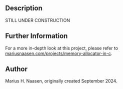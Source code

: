 ## Description

STILL UNDER CONSTRUCTION

## Further Information

For a more in-depth look at this project, please refer to [mariusnaasen.com/projects/memory-allocator-in-c](https://mariusnaasen.com/projects/memory-allocator-in-c).

## Author
Marius H. Naasen, originally created September 2024.
